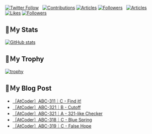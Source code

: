 [![Twitter Follow](https://img.shields.io/twitter/follow/hyperdb?label=twitter&logo=twitter&style=plastic)](https://twitter.com/hyperdb)
&nbsp;
[![Contributions](https://badgen.org/img/qiita/hyperdb/contributions?style=plastic)](https://qiita.com/hyperdb)
[![Articles](https://badgen.org/img/qiita/hyperdb/articles?style=plastic)](https://qiita.com/hyperdb)
[![Followers](https://badgen.org/img/qiita/hyperdb/followers?style=plastic)](https://qiita.com/hyperdb)
&nbsp;
[![Articles](https://badgen.org/img/zenn/hyperdb/articles)](https://zenn.dev/hyperdb)
[![Likes](https://badgen.org/img/zenn/hyperdb/likes?style=plastic)](https://zenn.dev/hyperdb)
[![Followers](https://badgen.org/img/zenn/hyperdb/followers?style=plastic)](https://zenn.dev/hyperdb)

## 🔖Ｍy Stats

[![GitHub stats](https://github-readme-stats-eight-theta.vercel.app/api?username=hyperdb&theme=radical&count_private=true&show_icons=true)](https://github.com/anuraghazra/github-readme-stats)

## 🔖Ｍy Trophy

[![trophy](https://github-profile-trophy.vercel.app/?username=hyperdb&theme=onedark)](https://github.com/ryo-ma/github-profile-trophy)

## 🔖Ｍy Blog Post

<!-- BLOG-POST-LIST:START -->
- [［AtCoder］ABC-311｜C - Find it!](https://zenn.dev/hyperdb/articles/40f3afa7efce22)
- [［AtCoder］ABC-321｜B - Cutoff](https://zenn.dev/hyperdb/articles/c676a032e6ec2c)
- [［AtCoder］ABC-321｜A - 321-like Checker](https://zenn.dev/hyperdb/articles/b155fb3ddb2249)
- [［AtCoder］ABC-318｜C - Blue Spring](https://zenn.dev/hyperdb/articles/499fee034a89ed)
- [［AtCoder］ABC-319｜C - False Hope](https://zenn.dev/hyperdb/articles/dc840d20c9066f)
<!-- BLOG-POST-LIST:END -->
